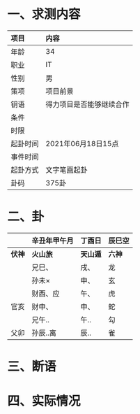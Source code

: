 # 一、求测内容
|项目|内容|
|:-|:-|
|年龄|34|
|职业|IT|
|性别|男|
|策项|项目前景|
|钥语|得力项目是否能够继续合作|
|条件||
|时限||
|起卦时间|2021年06月18日15点|
|事件时间||
|起卦方式|文字笔画起卦|
|卦码|375卦|

# 二、卦
||辛丑年甲午月|丁酉日|辰巳空|
|:-|:-|:-|:-|
|**伏神**|**火山旅**|**天山遁**|**六神**|
||兄巳、|戌、|龙|
||孙未×|申、|玄|
||财酉、应|午、|虎|
|官亥|财申、|申、|蛇|
||兄午..|午..|勾|
|父卯|孙辰..离|辰..|雀|


# 三、断语

# 四、实际情况